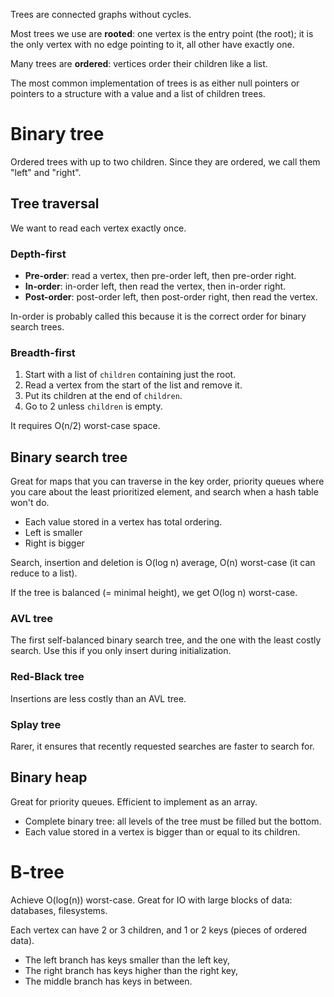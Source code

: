Trees are connected graphs without cycles.

Most trees we use are **rooted**: one vertex is the entry point (the root);
it is the only vertex with no edge pointing to it, all other have exactly one.

Many trees are **ordered**: vertices order their children like a list.

The most common implementation of trees is as either null pointers or pointers
to a structure with a value and a list of children trees.

# Binary tree

Ordered trees with up to two children. Since they are ordered, we call them
"left" and "right".

## Tree traversal

We want to read each vertex exactly once.

### Depth-first

- **Pre-order**: read a vertex, then pre-order left, then pre-order right.
- **In-order**: in-order left, then read the vertex, then in-order right.
- **Post-order**: post-order left, then post-order right, then read the vertex.

In-order is probably called this because it is the correct order for binary
search trees.

### Breadth-first

1. Start with a list of `children` containing just the root.
2. Read a vertex from the start of the list and remove it.
3. Put its children at the end of `children`.
4. Go to 2 unless `children` is empty.

It requires O(n/2) worst-case space.

## Binary search tree

Great for maps that you can traverse in the key order, priority queues where you
care about the least prioritized element, and search when a hash table won't do.

- Each value stored in a vertex has total ordering.
- Left is smaller
- Right is bigger

Search, insertion and deletion is O(log n) average, O(n) worst-case (it can
reduce to a list).

If the tree is balanced (= minimal height), we get O(log n) worst-case.

### AVL tree

The first self-balanced binary search tree, and the one with the least costly
search. Use this if you only insert during initialization.

### Red-Black tree

Insertions are less costly than an AVL tree.

### Splay tree

Rarer, it ensures that recently requested searches are faster to search for.

## Binary heap

Great for priority queues. Efficient to implement as an array.

- Complete binary tree: all levels of the tree must be filled but the bottom.
- Each value stored in a vertex is bigger than or equal to its children.

# B-tree

Achieve O(log(n)) worst-case. Great for IO with large blocks of data: databases,
filesystems.

Each vertex can have 2 or 3 children, and 1 or 2 keys (pieces of ordered data).

- The left branch has keys smaller than the left key,
- The right branch has keys higher than the right key,
- The middle branch has keys in between.
